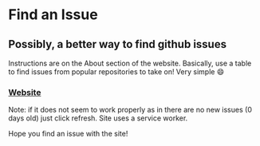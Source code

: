 # Find an Issue

## Possibly, a better way to find github issues

Instructions are on the About section of the website. Basically, use a table to find issues from popular repositories to take on! Very simple :smile:

### [Website](https://findanissue.org)

Note: if it does not seem to work properly as in there are no new issues (0 days old) just click refresh. Site uses a service worker.

Hope you find an issue with the site!
